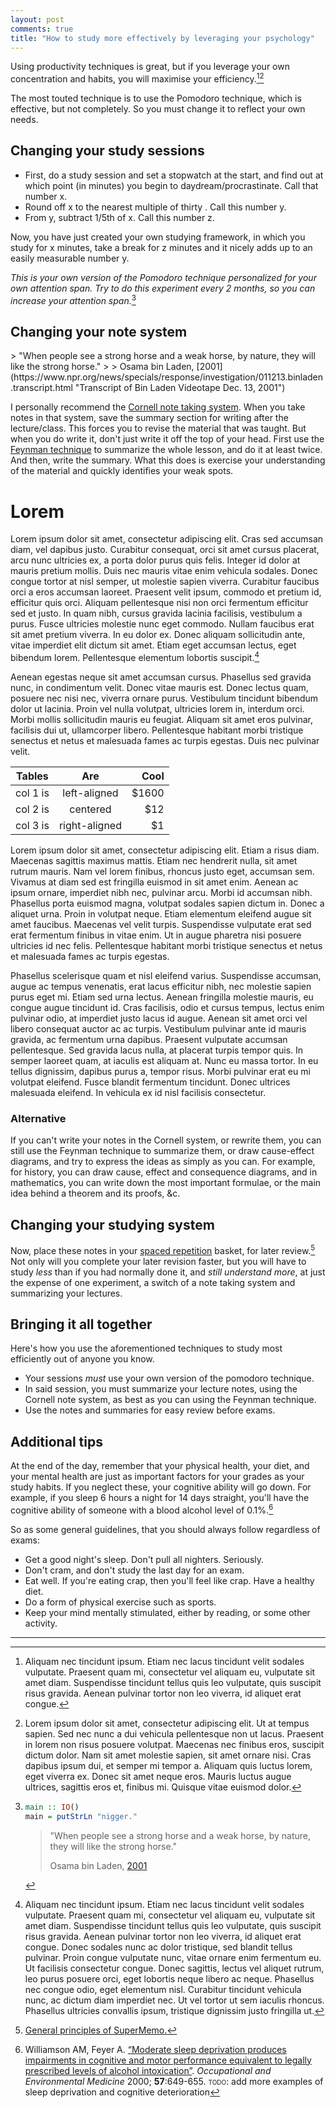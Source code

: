 ```yaml
---
layout: post
comments: true
title: "How to study more effectively by leveraging your psychology"
---
```

Using productivity techniques is great, but if you leverage your own concentration and habits, you will maximise your efficiency.[^1][^aaaa]

[^1]: Aliquam nec tincidunt ipsum. Etiam nec lacus tincidunt velit sodales vulputate. Praesent quam mi, consectetur vel aliquam eu, vulputate sit amet diam. Suspendisse tincidunt tellus quis leo vulputate, quis suscipit risus gravida. Aenean pulvinar tortor non leo viverra, id aliquet erat congue.
[^aaaa]: Lorem ipsum dolor sit amet, consectetur adipiscing elit. Ut at tempus sapien. Sed nec nunc a dui vehicula pellentesque non ut lacus. Praesent in lorem non risus posuere volutpat. Maecenas nec finibus eros, suscipit dictum dolor. Nam sit amet molestie sapien, sit amet ornare nisi. Cras dapibus ipsum dui, et semper mi tempor a. Aliquam quis luctus lorem, eget viverra ex. Donec sit amet neque eros. Mauris luctus augue ultrices, sagittis eros et, finibus mi. Quisque vitae euismod dolor.

The most touted technique is to use the Pomodoro technique, which is effective, but not completely. So you must change it to reflect your own needs.

## Changing your study sessions

- First, do a study session and set a stopwatch at the start, and find out at which point (in minutes) you begin to daydream/procrastinate. Call that number x.
- Round off x to the nearest multiple of thirty . Call this number y.
- From y, subtract 1/5th of x. Call this number z.

Now, you have just created your own studying framework, in which you study for x minutes, take a break for z minutes and it nicely adds up to an easily measurable number y.

*This is your own version of the Pomodoro technique personalized for your own attention span. Try to do this experiment every 2 months, so you can increase your attention span.*[^hello]

[^hello]: 
    ```haskell
    main :: IO()
    main = putStrLn "nigger."
    ``` 
    > "When people see a strong horse and a weak horse, by nature, they will like the strong horse."
    >
    > Osama bin Laden, [2001](https://www.npr.org/news/specials/response/investigation/011213.binladen.transcript.html "Transcript of Bin Laden Videotape Dec. 13, 2001")

## Changing your note system
<div class="epigraph" markdown="1">
> "When people see a strong horse and a weak horse, by nature, they will like the strong horse."
>
> Osama bin Laden, [2001](https://www.npr.org/news/specials/response/investigation/011213.binladen.transcript.html "Transcript of Bin Laden Videotape Dec. 13, 2001")
</div>

I personally recommend the [Cornell note taking system](https://en.wikipedia.org/wiki/Cornell_Notes).
When you take notes in that system, save the summary section for writing after the lecture/class. This forces you to revise the material that was taught.
But when you do write it, don't just write it off the top of your head. First use the [Feynman technique](https://youtu.be/_f-qkGJBPts) to summarize the whole lesson, and do it at least twice. And then, write the summary. What this does is exercise your understanding of the material and quickly identifies your weak spots.

# Lorem

Lorem ipsum dolor sit amet, consectetur adipiscing elit. Cras sed accumsan diam, vel dapibus justo. Curabitur consequat, orci sit amet cursus placerat, arcu nunc ultricies ex, a porta dolor purus quis felis. Integer id dolor at mauris pretium mollis. Duis nec mauris vitae enim vehicula sodales. Donec congue tortor at nisl semper, ut molestie sapien viverra. Curabitur faucibus orci a eros accumsan laoreet. Praesent velit ipsum, commodo et pretium id, efficitur quis orci. Aliquam pellentesque nisi non orci fermentum efficitur sed et justo. In quam nibh, cursus gravida lacinia facilisis, vestibulum a purus. Fusce ultricies molestie nunc eget commodo. Nullam faucibus erat sit amet pretium viverra. In eu dolor ex. Donec aliquam sollicitudin ante, vitae imperdiet elit dictum sit amet. Etiam eget accumsan lectus, eget bibendum lorem. Pellentesque elementum lobortis suscipit.[^lorem]

[^lorem]: Aliquam nec tincidunt ipsum. Etiam nec lacus tincidunt velit sodales vulputate. Praesent quam mi, consectetur vel aliquam eu, vulputate sit amet diam. Suspendisse tincidunt tellus quis leo vulputate, quis suscipit risus gravida. Aenean pulvinar tortor non leo viverra, id aliquet erat congue.
Donec sodales nunc ac dolor tristique, sed blandit tellus pulvinar. Proin congue vulputate nunc, vitae ornare enim fermentum eu. Ut facilisis consectetur congue. Donec sagittis, lectus vel aliquet rutrum, leo purus posuere orci, eget lobortis neque libero ac neque. Phasellus nec congue odio, eget elementum nisl. Curabitur tincidunt vehicula nunc, ac dictum diam imperdiet nec. Ut vel tortor ut sem iaculis rhoncus. Phasellus ultricies convallis ipsum, tristique dignissim justo fringilla ut.

Aenean egestas neque sit amet accumsan cursus. Phasellus sed gravida nunc, in condimentum velit. Donec vitae mauris est. Donec lectus quam, posuere nec nisi nec, viverra ornare purus. Vestibulum tincidunt bibendum dolor ut lacinia. Proin vel nulla volutpat, ultricies lorem in, interdum orci. Morbi mollis sollicitudin mauris eu feugiat. Aliquam sit amet eros pulvinar, facilisis dui ut, ullamcorper libero. Pellentesque habitant morbi tristique senectus et netus et malesuada fames ac turpis egestas. Duis nec pulvinar velit.

| Tables   |      Are      |  Cool |
|----------|:-------------:|------:|
| col 1 is |  left-aligned | $1600 |
| col 2 is |    centered   |   $12 |
| col 3 is | right-aligned |    $1 |

Lorem ipsum dolor sit amet, consectetur adipiscing elit. Etiam a risus diam. Maecenas sagittis maximus mattis. Etiam nec hendrerit nulla, sit amet rutrum mauris. Nam vel lorem finibus, rhoncus justo eget, accumsan sem. Vivamus at diam sed est fringilla euismod in sit amet enim. Aenean ac ipsum ornare, imperdiet nibh nec, pulvinar arcu. Morbi id accumsan nibh. Phasellus porta euismod magna, volutpat sodales sapien dictum in. Donec a aliquet urna. Proin in volutpat neque. Etiam elementum eleifend augue sit amet faucibus. Maecenas vel velit turpis. Suspendisse vulputate erat sed erat fermentum finibus in vitae enim. Ut in augue pharetra nisi posuere ultricies id nec felis. Pellentesque habitant morbi tristique senectus et netus et malesuada fames ac turpis egestas.

Phasellus scelerisque quam et nisl eleifend varius. Suspendisse accumsan, augue ac tempus venenatis, erat lacus efficitur nibh, nec molestie sapien purus eget mi. Etiam sed urna lectus. Aenean fringilla molestie mauris, eu congue augue tincidunt id. Cras facilisis, odio et cursus tempus, lectus enim pulvinar odio, at imperdiet justo lacus id augue. Aenean sit amet orci vel libero consequat auctor ac ac turpis. Vestibulum pulvinar ante id mauris gravida, ac fermentum urna dapibus. Praesent vulputate accumsan pellentesque. Sed gravida lacus nulla, at placerat turpis tempor quis. In semper laoreet quam, at iaculis est aliquam at. Nunc eu massa tortor. In eu tellus dignissim, dapibus purus a, tempor risus. Morbi pulvinar erat eu mi volutpat eleifend. Fusce blandit fermentum tincidunt. Donec ultrices malesuada eleifend. In vehicula ex id nisl facilisis consectetur. 


### Alternative

If you can't write your notes in the Cornell system, or rewrite them, you can still use the Feynman technique to summarize them, or draw cause-effect diagrams, and try to express the ideas as simply as you can. For example, for history, you can draw cause, effect and consequence diagrams, and in mathematics, you can write down the most important formulae, or the main idea behind a theorem and its proofs, &c.
    

## Changing your studying system

Now, place these notes in your [spaced repetition](https://en.wikipedia.org/wiki/Spaced_repetition) basket, for later review.[^supermemo] Not only will you complete your later revision faster, but you will have to study *less* than if you had normally done it, and *still understand more*, at just the expense of one experiment, a switch of a note taking system and summarizing your lectures.

 [^supermemo]: [General principles of SuperMemo.](https://www.supermemo.com/english/princip.htm)
 
## Bringing it all together

Here's how you use the aforementioned techniques to study most efficiently out of anyone you know.
- Your sessions *must* use your own version of the pomodoro technique.
- In said session, you must summarize your lecture notes, using the Cornell note system, as best as you can using the Feynman technique.
- Use the notes and summaries for easy review before exams.

## Additional tips

At the end of the day, remember that your physical health, your diet, and your mental health are just as important factors for your grades as your study habits. If you neglect these, your cognitive ability will go down. For example, if you sleep 6 hours a night for 14 days straight, you'll have the cognitive ability of someone with a blood alcohol level of 0.1%.[^2]

[^2]: Williamson AM, Feyer A. [“Moderate sleep deprivation produces impairments in cognitive and motor performance equivalent to legally prescribed levels of alcohol intoxication”](https://oem.bmj.com/content/oemed/57/10/649.full.pdf). *Occupational and Environmental Medicine*  2000; **57**:649-655. 
<span style="font-variant:small-caps;">todo</span>: add more examples of sleep deprivation and cognitive deterioration

So as some general guidelines, that you should always follow regardless of exams:
- Get a good night's sleep. Don't pull all nighters. Seriously.
- Don't cram, and don't study the last day for an exam.
- Eat well. If you're eating crap, then you'll feel like crap. Have a healthy diet.
- Do a form of physical exercise such as sports.
- Keep your mind mentally stimulated, either by reading, or some other activity.

---
